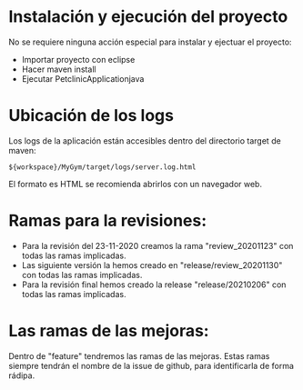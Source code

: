 # Instalación y ejecución del proyecto
No se requiere ninguna acción especial para instalar y ejectuar el proyecto:
- Importar proyecto con eclipse
- Hacer maven install
- Ejecutar PetclinicApplicationjava

# Ubicación de los logs
Los logs de la aplicación están accesibles dentro del directorio target de maven:
```
${workspace}/MyGym/target/logs/server.log.html
```
El formato es HTML se recomienda abrirlos con un navegador web.

# Ramas para la revisiones:

- Para la revisión del 23-11-2020 creamos la rama "review_20201123" con todas las ramas implicadas.
- Las siguiente versión la hemos creado en "release/review_20201130" con todas las ramas implicadas.
- Para la revisión final hemos creado la release "release/20210206" con todas las ramas implicadas.

# Las ramas de las mejoras:
 Dentro de "feature" tendremos las ramas de las mejoras. Estas ramas siempre tendrán el nombre de la issue de github, para identificarla de forma rádipa.
